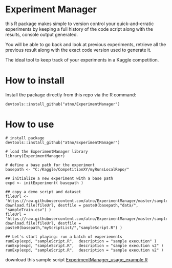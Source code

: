 Experiment Manager
=================

this R package makes simple to version control your quick-and-erratic experiments by keeping a full history of the code script along with the results, console output generated.  

You will be able to go back and look at previous experiments, retrieve all the previous result along with the exact code version used to generate it.

The ideal tool to keep track of your experiments in a Kaggle competition.


How to install
=============
Install the package directly from this repo via the R command:
```
devtools::install_github("atno/ExperimentManager")
```

How to use
==========

```{R}
# install package
devtools::install_github("atno/ExperimentManager")

# load the ExperimentManager library
library(ExperimentManager)

# define a base path for the experiment
basepath <- "C:/Kaggle/CompetitionXY/myRunsLocalRepo/"

## initialize a new experiment with a base path
expd <- initExperiment( basepath )

## copy a demo script and dataset
fileUrl <- 'https://raw.githubusercontent.com/atno/ExperimentManager/master/sample/sampleTrain.csv'
download.file(fileUrl, destfile = paste0(basepath,"data/", "sampleTrain.csv") )
fileUrl = 'https://raw.githubusercontent.com/atno/ExperimentManager/master/sample/sampleScript.R'
download.file(fileUrl, destfile = paste0(basepath,"myScriptList/","sampleScript.R") )

## Let's start playing: run a batch of experiements
runExp(expd, "sampleScript.R",  description = "sample execution" )
runExp(expd, "sampleScript.R",  description = "sample execution v2" )
runExp(expd, "sampleScript.R",  description = "sample execution v2" )
```

download this sample script [ExperimentManager_usage_example.R](https://raw.githubusercontent.com/atno/ExperimentManager/master/sample/ExperimentManager_usage_example.R)

